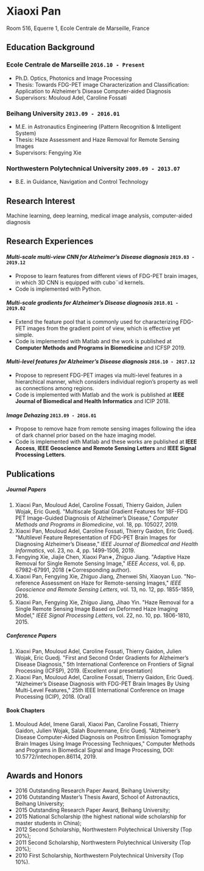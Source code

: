 # Xiaoxi Pan
Room 516, Equerre 1, Ecole Centrale de Marseille, France
## Education Background
### __Ecole Centrale de Marseille__   `2016.10 - Present`
- Ph.D. Optics, Photonics and Image Processing
- Thesis: Towards FDG-PET image Characterization and Classification: Application to Alzheimer’s Disease
Computer-aided Diagnosis
- Supervisors: Mouloud Adel, Caroline Fossati

### __Beihang University__ `2013.09 - 2016.01`
- M.E. in Astronautics Engineering (Pattern Recognition & Intelligent System)
- Thesis: Haze Assessment and Haze Removal for Remote Sensing Images
- Supervisors: Fengying Xie

### __Northwestern Polytechnical University__ `2009.09 - 2013.07`
- B.E. in Guidance, Navigation and Control Technology

## Research Interest
Machine learning, deep learning, medical image analysis, computer-aided diagnosis

## Research Experiences
#### _Multi-scale multi-view CNN for Alzheimer’s Disease diagnosis_  `2019.03 - 2019.12`
- Propose to learn features from different views of FDG-PET brain images, in which 3D CNN is equipped with cubo¨ıd kernels.
- Code is implemented with Python.

#### _Multi-scale gradients for Alzheimer’s Disease diagnosis_  `2018.01 - 2019.02`
- Extend the feature pool that is commonly used for characterizing FDG-PET images from the gradient point of view, which is effective yet simple.
- Code is implemented with Matlab and the work is published at __Computer Methods and Programs in Biomedicine__ and ICFSP 2019.

#### _Multi-level features for Alzheimer’s Disease diagnosis_  `2016.10 - 2017.12`
- Propose to represent FDG-PET images via multi-level features in a hierarchical manner, which considers individual region’s property as well as connections among regions.
- Code is implemented with Matlab and the work is published at __IEEE Journal of Biomedical and Health Informatics__ and ICIP 2018.

#### _Image Dehazing_ `2013.09 - 2016.01`
- Propose to remove haze from remote sensing images following the idea of dark channel prior based on the haze imaging model.
- Code is implemented with Matlab and these works are published at __IEEE Access__, __IEEE Geoscience and Remote Sensing Letters__ and __IEEE Signal Processing Letters__.


## Publications
##### Journal Papers
1. Xiaoxi Pan, Mouloud Adel, Caroline Fossati, Thierry Gaidon, Julien Wojak, Eric Guedj. "Multiscale Spatial Gradient Features for 18F-FDG PET Image-Guided Diagnosis of Alzheimer’s Disease," _Computer Methods and Programs in Biomedicine_, vol. 18, pp. 105027, 2019.
2. Xiaoxi Pan, Mouloud Adel, Caroline Fossati, Thierry Gaidon, Eric Guedj. "Multilevel Feature Representation of FDG-PET Brain Images for Diagnosing Alzheimer’s Disease," _IEEE Journal of Biomedical and Health Informatics_, vol. 23, no. 4, pp. 1499-1506, 2019.
3. Fengying Xie, Jiajie Chen, Xiaoxi Pan∗, Zhiguo Jiang. "Adaptive Haze Removal for Single Remote Sensing Image," _IEEE Access_, vol. 6, pp. 67982-67991, 2018 (∗Corresponding author).
4. Xiaoxi Pan, Fengying Xie, Zhiguo Jiang, Zhenwei Shi, Xiaoyan Luo. "No-reference Assessment on Haze for Remote-sensing Images," _IEEE Geoscience and Remote Sensing Letters_, vol. 13, no. 12, pp. 1855-1859, 2016.
5. Xiaoxi Pan, Fengying Xie, Zhiguo Jiang, Jihao Yin. "Haze Removal for a Single Remote Sensing Image Based on Deformed Haze Imaging Model," _IEEE Signal Processing Letters_, vol. 22, no. 10, pp. 1806-1810, 2015.

##### Conference Papers
1. Xiaoxi Pan, Mouloud Adel, Caroline Fossati, Thierry Gaidon, Julien Wojak, Eric Guedj. "First and Second Order Gradients for Alzheimer’s Disease Diagnosis," 5th International Conference on Frontiers of Signal Processing (ICFSP), 2019. (Excellent oral presentation)
2. Xiaoxi Pan, Mouloud Adel, Caroline Fossati, Thierry Gaidon, Eric Guedj. "Alzheimer’s Disease Diagnosis with FDG-PET Brain Images By Using Multi-Level Features," 25th IEEE International Conference on Image Processing (ICIP), 2018. (Oral)

#### Book Chapters
1. Mouloud Adel, Imene Garali, Xiaoxi Pan, Caroline Fossati, Thierry Gaidon, Julien Wojak, Salah Bourennane, Eric Guedj. "Alzheimer’s Disease Computer-Aided Diagnosis on Positron Emission Tomography Brain Images Using Image Processing Techniques," Computer Methods and Programs in Biomedical Signal and Image Processing, DOI: 10.5772/intechopen.86114, 2019.

## Awards and Honors
- 2016 Outstanding Research Paper Award, Beihang University;
- 2016 Outstanding Master’s Thesis Award, School of Astronautics, Beihang University;
- 2015 Outstanding Research Paper Award, Beihang University;
- 2015 National Scholarship (the highest national wide scholarship for master students in China);
- 2012 Second Scholarship, Northwestern Polytechnical University (Top 20%);
- 2011 Second Scholarship, Northwestern Polytechnical University (Top 20%);
- 2010 First Scholarship, Northwestern Polytechnical University (Top 10%).

